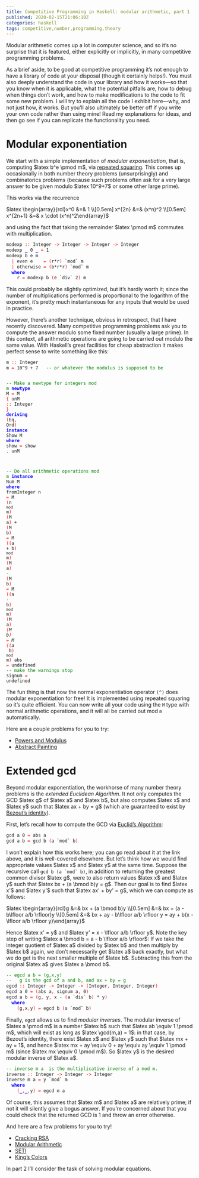 ```yaml
---
title: Competitive Programming in Haskell: modular arithmetic, part 1
published: 2020-02-15T21:06:10Z
categories: haskell
tags: competitive,number,programming,theory
---
```


<p>Modular arithmetic comes up a lot in computer science, and so it’s no surprise that it is featured, either explicitly or implicitly, in many competitive programming problems.</p>
<p>As a brief aside, to be good at competitive programming it’s not enough to have a library of code at your disposal (though it certainly helps!). You must also deeply understand the code in your library and how it works—so that you know when it is applicable, what the potential pitfalls are, how to debug when things don’t work, and how to make modifications to the code to fit some new problem. I will try to explain all the code I exhibit here—why, and not just how, it works. But you’ll also ultimately be better off if you write your own code rather than using mine! Read my explanations for ideas, and then go see if you can replicate the functionality you need.</p>
<h1 id="modular-exponentiation">Modular exponentiation</h1>
<p>We start with a simple implementation of <em>modular exponentiation</em>, that is, computing $latex b^e \pmod m$, via <a href="https://en.wikipedia.org/wiki/Exponentiation_by_squaring">repeated squaring</a>. This comes up occasionally in both number theory problems (unsurprisingly) and combinatorics problems (because such problems often ask for a very large answer to be given modulo $latex 10^9+7$ or some other large prime).</p>
<p>This works via the recurrence</p>
<p>$latex \begin{array}{rcl}x^0 &amp;=&amp; 1 \\[0.5em] x^{2n} &amp;=&amp; (x^n)^2 \\[0.5em] x^{2n+1} &amp;=&amp; x \cdot (x^n)^2\end{array}$</p>
<p>and using the fact that taking the remainder $latex \pmod m$ commutes with multiplication.</p>
<pre class="sourceCode haskell"><code class="sourceCode haskell"><span>modexp</span> <span style="color:red;">::</span> <span>Integer</span> <span style="color:red;">-&gt;</span> <span>Integer</span> <span style="color:red;">-&gt;</span> <span>Integer</span> <span style="color:red;">-&gt;</span> <span>Integer</span>
<span>modexp</span> <span style="color:blue;font-weight:bold;">_</span> <span class="hs-num">0</span> <span style="color:blue;font-weight:bold;">_</span> <span style="color:red;">=</span> <span class="hs-num">1</span>
<span>modexp</span> <span>b</span> <span>e</span> <span>m</span>
  <span style="color:red;">|</span> <span>even</span> <span>e</span>    <span style="color:red;">=</span> <span style="color:red;">(</span><span>r</span><span>*</span><span>r</span><span style="color:red;">)</span> <span>`mod`</span> <span>m</span>
  <span style="color:red;">|</span> <span>otherwise</span> <span style="color:red;">=</span> <span style="color:red;">(</span><span>b</span><span>*</span><span>r</span><span>*</span><span>r</span><span style="color:red;">)</span> <span>`mod`</span> <span>m</span>
  <span style="color:blue;font-weight:bold;">where</span>
    <span>r</span> <span style="color:red;">=</span> <span>modexp</span> <span>b</span> <span style="color:red;">(</span><span>e</span> <span>`div`</span> <span class="hs-num">2</span><span style="color:red;">)</span> <span>m</span></code></pre>
<p>This could probably be slightly optimized, but it’s hardly worth it; since the number of multiplications performed is proportional to the logarithm of the exponent, it’s pretty much instantaneous for any inputs that would be used in practice.</p>
<p>However, there’s another technique, obvious in retrospect, that I have recently discovered. Many competitive programming problems ask you to compute the answer modulo some fixed number (usually a large prime). In this context, all arithmetic operations are going to be carried out modulo the same value. With Haskell’s great facilities for cheap abstraction it makes perfect sense to write something like this:</p>
<pre class="sourceCode haskell"><code class="sourceCode haskell"><span>m</span> <span style="color:red;">::</span> <span>Integer</span>
<span>m</span> <span style="color:red;">=</span> <span class="hs-num">10</span><span>^</span><span class="hs-num">9</span> <span>+</span> <span class="hs-num">7</span>   <span style="color:green;">-- or whatever the modulus is supposed to be</span>

<span style="color:green;">-- Make a newtype for integers mod m</span>
<span style="color:blue;font-weight:bold;">newtype</span> <span>M</span> <span style="color:red;">=</span> <span>M</span> <span style="color:red;">{</span> <span>unM</span> <span style="color:red;">::</span> <span>Integer</span> <span style="color:red;">}</span>
  <span style="color:blue;font-weight:bold;">deriving</span> <span style="color:red;">(</span><span>Eq</span><span style="color:red;">,</span> <span>Ord</span><span style="color:red;">)</span>
<span style="color:blue;font-weight:bold;">instance</span> <span>Show</span> <span>M</span> <span style="color:blue;font-weight:bold;">where</span> <span>show</span> <span style="color:red;">=</span> <span>show</span> <span>.</span> <span>unM</span>

<span style="color:green;">-- Do all arithmetic operations mod m</span>
<span style="color:blue;font-weight:bold;">instance</span> <span>Num</span> <span>M</span> <span style="color:blue;font-weight:bold;">where</span>
  <span>fromInteger</span> <span>n</span> <span style="color:red;">=</span> <span>M</span> <span style="color:red;">(</span><span>n</span> <span>`mod`</span> <span>m</span><span style="color:red;">)</span>
  <span style="color:red;">(</span><span>M</span> <span>a</span><span style="color:red;">)</span> <span>+</span> <span style="color:red;">(</span><span>M</span> <span>b</span><span style="color:red;">)</span> <span style="color:red;">=</span> <span>M</span> <span style="color:red;">(</span><span style="color:red;">(</span><span>a</span> <span>+</span> <span>b</span><span style="color:red;">)</span> <span>`mod`</span> <span>m</span><span style="color:red;">)</span>
  <span style="color:red;">(</span><span>M</span> <span>a</span><span style="color:red;">)</span> <span style="color:green;">-</span> <span style="color:red;">(</span><span>M</span> <span>b</span><span style="color:red;">)</span> <span style="color:red;">=</span> <span>M</span> <span style="color:red;">(</span><span style="color:red;">(</span><span>a</span> <span style="color:green;">-</span> <span>b</span><span style="color:red;">)</span> <span>`mod`</span> <span>m</span><span style="color:red;">)</span>
  <span style="color:red;">(</span><span>M</span> <span>a</span><span style="color:red;">)</span> <span>*</span> <span style="color:red;">(</span><span>M</span> <span>b</span><span style="color:red;">)</span> <span style="color:red;">=</span> <span>M</span> <span style="color:red;">(</span><span style="color:red;">(</span><span>a</span> <span>*</span> <span>b</span><span style="color:red;">)</span> <span>`mod`</span> <span>m</span><span style="color:red;">)</span>
  <span>abs</span>    <span style="color:red;">=</span> <span>undefined</span>  <span style="color:green;">-- make the warnings stop</span>
  <span>signum</span> <span style="color:red;">=</span> <span>undefined</span></code></pre>
<p>The fun thing is that now the normal exponentiation operator <code>(^)</code> does modular exponentiation for free! It is implemented using repeated squaring so it’s quite efficient. You can now write all your code using the <code>M</code> type with normal arithmetic operations, and it will all be carried out mod <code>m</code> automatically.</p>
<p>Here are a couple problems for you to try:</p>
<ul>
<li><a href="https://open.kattis.com/problems/powers">Powers and Modulus</a></li>
<li><a href="https://open.kattis.com/problems/abstractpainting">Abstract Painting</a></li>
</ul>
<h1 id="extended-gcd">Extended gcd</h1>
<p>Beyond modular exponentiation, the workhorse of many number theory problems is the <em>extended Euclidean Algorithm</em>. It not only computes the GCD $latex g$ of $latex a$ and $latex b$, but also computes $latex x$ and $latex y$ such that $latex ax + by = g$ (which are guaranteed to exist by <a href="https://mathlesstraveled.com/2015/11/25/mablowrimo-24-bezouts-identity/">Bezout’s identity</a>).</p>
<p>First, let’s recall how to compute the GCD via <a href="https://mathlesstraveled.com/2008/02/11/recounting-the-rationals-part-ivb-the-euclidean-algorithm/">Euclid’s Algorithm</a>:</p>
<pre class="sourceCode haskell"><code class="sourceCode haskell"><span>gcd</span> <span>a</span> <span class="hs-num">0</span> <span style="color:red;">=</span> <span>abs</span> <span>a</span>
<span>gcd</span> <span>a</span> <span>b</span> <span style="color:red;">=</span> <span>gcd</span> <span>b</span> <span style="color:red;">(</span><span>a</span> <span>`mod`</span> <span>b</span><span style="color:red;">)</span></code></pre>
<p>I won’t explain how this works here; you can go read about it at the link above, and it is well-covered elsewhere. But let’s think how we would find appropriate values $latex x$ and $latex y$ at the same time. Suppose the recursive call <code>gcd b (a `mod` b)</code>, in addition to returning the greatest common divisor $latex g$, were to also return values $latex x$ and $latex y$ such that $latex bx + (a \bmod b)y = g$. Then our goal is to find $latex x'$ and $latex y'$ such that $latex ax' + by' = g$, which we can compute as follows:</p>
<p>$latex \begin{array}{rcl}g &amp;=&amp; bx + (a \bmod b)y \\[0.5em] &amp;=&amp; bx + (a - b\lfloor a/b \rfloor)y \\[0.5em] &amp;=&amp; bx + ay - b\lfloor a/b \rfloor y = ay + b(x - \lfloor a/b \rfloor y)\end{array}$</p>
<p>Hence $latex x' = y$ and $latex y' = x - \lfloor a/b \rfloor y$. Note the key step of writing $latex a \bmod b = a - b \lfloor a/b \rfloor$: If we take the integer quotient of $latex a$ divided by $latex b$ and then multiply by $latex b$ again, we don’t necessarily get $latex a$ back exactly, but what we do get is the next smaller multiple of $latex b$. Subtracting this from the original $latex a$ gives $latex a \bmod b$.</p>
<pre class="sourceCode haskell"><code class="sourceCode haskell"><span style="color:green;">-- egcd a b = (g,x,y)</span>
<span style="color:green;">--   g is the gcd of a and b, and ax + by = g</span>
<span>egcd</span> <span style="color:red;">::</span> <span>Integer</span> <span style="color:red;">-&gt;</span> <span>Integer</span> <span style="color:red;">-&gt;</span> <span style="color:red;">(</span><span>Integer</span><span style="color:red;">,</span> <span>Integer</span><span style="color:red;">,</span> <span>Integer</span><span style="color:red;">)</span>
<span>egcd</span> <span>a</span> <span class="hs-num">0</span> <span style="color:red;">=</span> <span style="color:red;">(</span><span>abs</span> <span>a</span><span style="color:red;">,</span> <span>signum</span> <span>a</span><span style="color:red;">,</span> <span class="hs-num">0</span><span style="color:red;">)</span>
<span>egcd</span> <span>a</span> <span>b</span> <span style="color:red;">=</span> <span style="color:red;">(</span><span>g</span><span style="color:red;">,</span> <span>y</span><span style="color:red;">,</span> <span>x</span> <span style="color:green;">-</span> <span style="color:red;">(</span><span>a</span> <span>`div`</span> <span>b</span><span style="color:red;">)</span> <span>*</span> <span>y</span><span style="color:red;">)</span>
  <span style="color:blue;font-weight:bold;">where</span>
    <span style="color:red;">(</span><span>g</span><span style="color:red;">,</span><span>x</span><span style="color:red;">,</span><span>y</span><span style="color:red;">)</span> <span style="color:red;">=</span> <span>egcd</span> <span>b</span> <span style="color:red;">(</span><span>a</span> <span>`mod`</span> <span>b</span><span style="color:red;">)</span></code></pre>
<p>Finally, <code>egcd</code> allows us to find <em>modular inverses</em>. The modular inverse of $latex a \pmod m$ is a number $latex b$ such that $latex ab \equiv 1 \pmod m$, which will exist as long as $latex \gcd(m,a) = 1$: in that case, by Bezout’s identity, there exist $latex x$ and $latex y$ such that $latex mx + ay = 1$, and hence $latex mx + ay \equiv 0 + ay \equiv ay \equiv 1 \pmod m$ (since $latex mx \equiv 0 \pmod m$). So $latex y$ is the desired modular inverse of $latex a$.</p>
<pre class="sourceCode haskell"><code class="sourceCode haskell"><span style="color:green;">-- inverse m a  is the multiplicative inverse of a mod m.</span>
<span>inverse</span> <span style="color:red;">::</span> <span>Integer</span> <span style="color:red;">-&gt;</span> <span>Integer</span> <span style="color:red;">-&gt;</span> <span>Integer</span>
<span>inverse</span> <span>m</span> <span>a</span> <span style="color:red;">=</span> <span>y</span> <span>`mod`</span> <span>m</span>
  <span style="color:blue;font-weight:bold;">where</span>
    <span style="color:red;">(</span><span style="color:blue;font-weight:bold;">_</span><span style="color:red;">,</span><span style="color:blue;font-weight:bold;">_</span><span style="color:red;">,</span><span>y</span><span style="color:red;">)</span> <span style="color:red;">=</span> <span>egcd</span> <span>m</span> <span>a</span></code></pre>
<p>Of course, this assumes that $latex m$ and $latex a$ are relatively prime; if not it will silently give a bogus answer. If you’re concerned about that you could check that the returned GCD is 1 and throw an error otherwise.</p>
<p>And here are a few problems for you to try!</p>
<ul>
<li><a href="https://open.kattis.com/problems/crackingrsa">Cracking RSA</a></li>
<li><a href="https://open.kattis.com/problems/modulararithmetic">Modular Arithmetic</a></li>
<li><a href="https://open.kattis.com/problems/seti">SETI</a></li>
<li><a href="https://open.kattis.com/problems/kingscolors">King’s Colors</a></li>
</ul>
<p>In part 2 I’ll consider the task of solving modular equations.</p>

